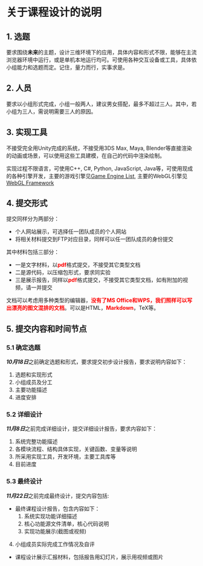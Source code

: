 # 关于课程设计的说明

## 1. 选题
要求围绕<strong>未来</strong>的主题，设计三维环境下的应用，具体内容和形式不限，能够在主流浏览器环境中运行，或是单机本地运行均可。可使用各种交互设备或工具，具体依小组能力和选题而定。记住，量力而行，实事求是。

## 2. 人员
要求以小组形式完成，小组一般两人，建议男女搭配，最多不超过三人。其中，若小组为三人，需说明需要三人的原因。

## 3. 实现工具
不接受完全用Unity完成的系统，不接受用3DS Max, Maya, Blender等直接渲染的动画或场景，可以使用这些工具建模，在自己的代码中渲染绘制。

实现过程不限语言，可使用C++, C#, Python, JavaScript, Java等，可使用现成的各种引擎开发，主要的游戏引擎见[Game Engine List](https://en.wikipedia.org/wiki/List_of_game_engines), 主要的WebGL引擎见[WebGL Framework](https://en.wikipedia.org/wiki/List_of_WebGL_frameworks)

## 4. 提交形式
提交同样分为两部分：

* 个人网站展示，可选择任一团队成员的个人网站
* 将相关材料提交到FTP对应目录，同样可以任一团队成员的身份提交

其中材料包括三部分：

* 一是文字材料，以<strong style="color:red">pdf</strong>格式提交，不接受其它类型文档
* 二是源代码，以压缩包形式，要求同实验
* 三是展示报告，同样以<strong style="color:red">pdf</strong>格式提交，不接受其它类型文档，如有附加的视频，请一并提交

文档可以考虑用多种类型的编辑器，<strong style="color:red">没有了MS Office和WPS，我们照样可以写出漂亮的图文混排的文档</strong>。可以是HTML，<strong style="color:red">Markdown</strong>，TeX等。

## 5. 提交内容和时间节点
### 5.1 确定选题
***10月18日***之前确定选题和形式，要求提交初步设计报告，要求说明内容如下：

1. 选题和实现形式
2. 小组成员及分工
3. 主要功能描述
4. 进度安排

### 5.2 详细设计
***11月8日***之前完成详细设计，提交详细设计报告，要求内容如下：

1. 系统完整功能描述
2. 各模块流程、结构具体实现，关键函数、变量等说明
3. 所采用实现工具，开发环境，主要工具库等
4. 目前进度

### 5.3 最终设计
***11月22日***之前完成最终设计，提交内容包括:

* 最终课程设计报告，包含内容如下：
  1. 系统实现功能详细描述
  2. 核心功能源文件清单，核心代码说明
  3. 实现功能展示(截图或视频)
4. 小组成员实际完成工作情况及自评
  
* 课程设计展示汇报材料，包括报告用幻灯片，展示用视频或图片